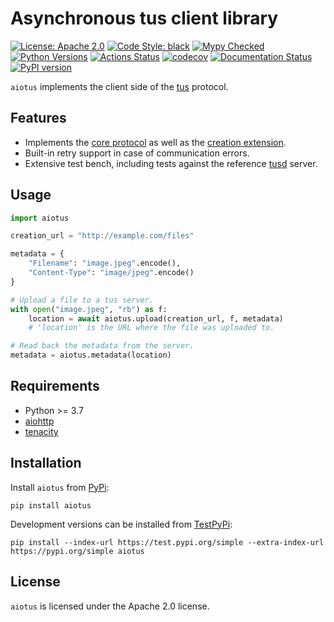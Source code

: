 # Asynchronous tus client library

[![License: Apache 2.0](https://img.shields.io/badge/license-Apache%202.0-blue.svg)](https://opensource.org/licenses/Apache-2.0)
[![Code Style: black](https://img.shields.io/badge/code%20style-black-000000.svg)](https://black.readthedocs.io)
[![Mypy Checked](https://img.shields.io/badge/mypy-checked-blue.svg)](http://mypy-lang.org)
[![Python Versions](https://img.shields.io/pypi/pyversions/aiotus)](https://www.python.org)
[![Actions Status](https://github.com/JenSte/aiotus/workflows/Continuous%20Integration/badge.svg?branch=master)](https://github.com/JenSte/aiotus/actions)
[![codecov](https://codecov.io/gh/JenSte/aiotus/branch/master/graph/badge.svg)](https://codecov.io/gh/JenSte/aiotus)
[![Documentation Status](https://readthedocs.org/projects/aiotus/badge/?version=latest)](https://aiotus.readthedocs.io/en/latest/)
[![PyPI version](https://badge.fury.io/py/aiotus.svg)](https://pypi.org/project/aiotus)

``aiotus`` implements the client side of the [tus](https://tus.io) protocol.

## Features

* Implements the [core protocol](https://tus.io/protocols/resumable-upload.html#core-protocol) as
  well as the [creation extension](https://tus.io/protocols/resumable-upload.html#creation).
* Built-in retry support in case of communication errors.
* Extensive test bench, including tests against the reference [tusd](https://github.com/tus/tusd) server.

## Usage

```python
import aiotus

creation_url = "http://example.com/files"

metadata = {
    "Filename": "image.jpeg".encode(),
    "Content-Type": "image/jpeg".encode()
}

# Upload a file to a tus server.
with open("image.jpeg", "rb") as f:
    location = await aiotus.upload(creation_url, f, metadata)
    # 'location' is the URL where the file was uploaded to.

# Read back the metadata from the server.
metadata = aiotus.metadata(location)
```

## Requirements

* Python >= 3.7
* [aiohttp](https://pypi.org/project/aiohttp)
* [tenacity](https://pypi.org/project/tenacity)

## Installation

Install ``aiotus`` from [PyPi](https://pypi.org/project/aiotus):

```
pip install aiotus
```

Development versions can be installed from [TestPyPi](https://test.pypi.org/project/aiotus):

```
pip install --index-url https://test.pypi.org/simple --extra-index-url https://pypi.org/simple aiotus
```

## License

``aiotus`` is licensed under the Apache 2.0 license.
